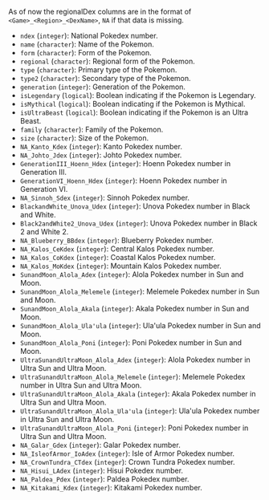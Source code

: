 As of now the regionalDex columns are in the format of `<Game>_<Region>_<DexName>`, `NA` if that data is missing.
- `ndex` (`integer`): National Pokedex number.
- `name` (`character`): Name of the Pokemon.
- `form` (`character`): Form of the Pokemon.
- `regional` (`character`): Regional form of the Pokemon.
- `type` (`character`): Primary type of the Pokemon.
- `type2` (`character`): Secondary type of the Pokemon.
- `generation` (`integer`): Generation of the Pokemon.
- `isLegendary` (`logical`): Boolean indicating if the Pokemon is Legendary.
- `isMythical` (`logical`): Boolean indicating if the Pokemon is Mythical.
- `isUltraBeast` (`logical`): Boolean indicating if the Pokemon is an Ultra Beast.
- `family` (`character`): Family of the Pokemon.
- `size` (`character`): Size of the Pokemon.
- `NA_Kanto_Kdex` (`integer`): Kanto Pokedex number.
- `NA_Johto_Jdex` (`integer`): Johto Pokedex number.
- `GenerationIII_Hoenn_Hdex` (`integer`): Hoenn Pokedex number in Generation III.
- `GenerationVI_Hoenn_Hdex` (`integer`): Hoenn Pokedex number in Generation VI.
- `NA_Sinnoh_Sdex` (`integer`): Sinnoh Pokedex number.
- `BlackandWhite_Unova_Udex` (`integer`): Unova Pokedex number in Black and White.
- `Black2andWhite2_Unova_Udex` (`integer`): Unova Pokedex number in Black 2 and White 2.
- `NA_Blueberry_BBdex` (`integer`): Blueberry Pokedex number.
- `NA_Kalos_CeKdex` (`integer`): Central Kalos Pokedex number.
- `NA_Kalos_CoKdex` (`integer`): Coastal Kalos Pokedex number.
- `NA_Kalos_MoKdex` (`integer`): Mountain Kalos Pokedex number.
- `SunandMoon_Alola_Adex` (`integer`): Alola Pokedex number in Sun and Moon.
- `SunandMoon_Alola_Melemele` (`integer`): Melemele Pokedex number in Sun and Moon.
- `SunandMoon_Alola_Akala` (`integer`): Akala Pokedex number in Sun and Moon.
- `SunandMoon_Alola_Ula'ula` (`integer`): Ula'ula Pokedex number in Sun and Moon.
- `SunandMoon_Alola_Poni` (`integer`): Poni Pokedex number in Sun and Moon.
- `UltraSunandUltraMoon_Alola_Adex` (`integer`): Alola Pokedex number in Ultra Sun and Ultra Moon.
- `UltraSunandUltraMoon_Alola_Melemele` (`integer`): Melemele Pokedex number in Ultra Sun and Ultra Moon.
- `UltraSunandUltraMoon_Alola_Akala` (`integer`): Akala Pokedex number in Ultra Sun and Ultra Moon.
- `UltraSunandUltraMoon_Alola_Ula'ula` (`integer`): Ula'ula Pokedex number in Ultra Sun and Ultra Moon.
- `UltraSunandUltraMoon_Alola_Poni` (`integer`): Poni Pokedex number in Ultra Sun and Ultra Moon.
- `NA_Galar_Gdex` (`integer`): Galar Pokedex number.
- `NA_IsleofArmor_IoAdex` (`integer`): Isle of Armor Pokedex number.
- `NA_CrownTundra_CTdex` (`integer`): Crown Tundra Pokedex number.
- `NA_Hisui_LAdex` (`integer`): Hisui Pokedex number.
- `NA_Paldea_Pdex` (`integer`): Paldea Pokedex number.
- `NA_Kitakami_Kdex` (`integer`): Kitakami Pokedex number.
